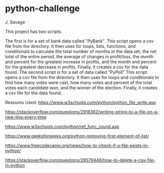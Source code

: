 # python-challenge

J. Savage

This project has two scripts. 

The first is for a set of bank data called "PyBank". This script opens a csv file from the directory. It then uses for loops, lists, functions, and conditionals to calculate the total number of months in the data set, the net total of the entire period, the average of changes in profit/loss, the month and percent for the greatest increase in profits, and the month and percent for the greatest decrease in profits. Finally, it creates a csv for the data found.
The second script is for a set of data called "PyPoll" This script opens a csv file from the directory. It then uses for loops and conditionals to find how many votes were cast, how many votes and percent of the total votes each candidate won, and the winner of the election. Finally, it creates a csv file for the data found.


Resoures Used:
https://www.w3schools.com/python/python_file_write.asp

https://stackoverflow.com/questions/2918362/writing-string-to-a-file-on-a-new-line-every-time

https://www.w3schools.com/python/ref_func_round.asp

https://www.geeksforgeeks.org/python-removing-first-element-of-list/

https://www.freecodecamp.org/news/how-to-check-if-a-file-exists-in-python/

https://stackoverflow.com/questions/29579448/how-to-delete-a-csv-file-in-python


